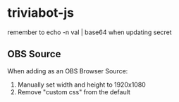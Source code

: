 # triviabot-js

remember to echo -n val | base64 when updating secret



## OBS Source

When adding as an OBS Browser Source:

1. Manually set width and height to 1920x1080
1. Remove "custom css" from the default
